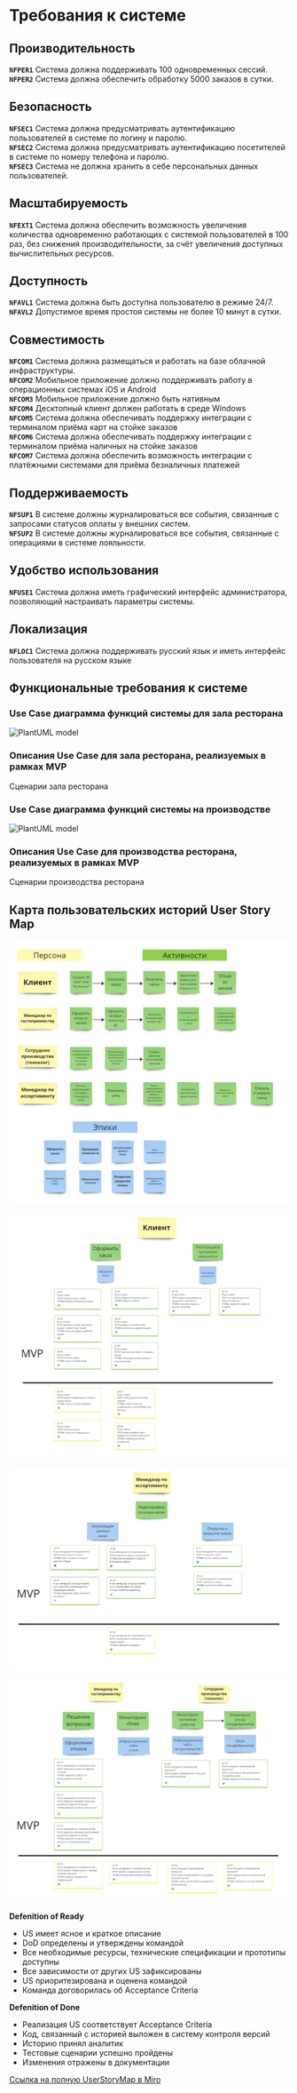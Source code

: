# Требования к системе

## Производительность
**`NFPER1`** Система должна поддерживать 100 одновременных сессий.<br>
**`NFPER2`** Система должна обеспечить обработку 5000 заказов в сутки.<br>

## Безопасность

**`NFSEC1`** Система должна предусматривать аутентификацию пользователей в системе по логину и паролю.<br>
**`NFSEC2`** Система должна предусматривать аутентификацию посетителей в системе по номеру телефона и паролю.<br>
**`NFSEC3`** Система не должна хранить в себе персональных данных пользователей.<br>

## Масштабируемость

**`NFEXT1`** Система должна обеспечить возможность увеличения количества одновременно работающих с системой пользователей в 100 раз, без снижения производительности, за счёт увеличения доступных вычислительных ресурсов.<br>

## Доступность
**`NFAVL1`** Система должна быть доступна пользователю в режиме 24/7.<br>
**`NFAVL2`** Допустимое время простоя системы не более 10 минут в сутки.<br>

## Совместимость

**`NFCOM1`** Система должна размещаться и работать на базе облачной инфраструктуры.<br>
**`NFCOM2`** Мобильное приложение должно поддерживать работу в операционных системах iOS и Android<br>
**`NFCOM3`** Мобильное приложение должно быть нативным<br>
**`NFCOM4`** Десктопный клиент должен работать в среде Windows<br>
**`NFCOM5`** Система должна обеспечивать поддержку интеграции с терминалом приёма карт на стойке заказов<br>
**`NFCOM6`** Система должна обеспечивать поддержку интеграции с терминалом приёма наличных на стойке заказов<br>
**`NFCOM7`** Система должна обеспечить возможность интеграции с платёжными системами для приёма безналичных платежей<br>

## Поддерживаемость

**`NFSUP1`** В системе должны журналироваться все события, связанные с запросами статусов оплаты у внешних систем.<br>
**`NFSUP2`** В системе должны журналироваться все события, связанные с операциями в системе лояльности.<br>

## Удобство использования
**`NFUSE1`** Система должна иметь графический интерфейс администратора, позволяющий настраивать параметры системы.<br>

## Локализация
**`NFLOC1`** Система должна поддерживать русский язык и иметь интерфейс пользователя на русском языке<br>

## Функциональные требования к системе

### Use Case диаграмма функций системы для зала ресторана

![PlantUML model](//www.plantuml.com/plantuml/png/ZLJTQXDH4BxFKmoviXSjRQtz4P62Zo1UX-tcc8PiTkF-eBchHYhOqe88WeWYla2I9YQsJV8APz_8RyxcxDcJjA6KTC_FVD_CcVbc3gFO2UEawPKyyJgcEA2mNZkEgLeFXHlN0xyKDUf-omcT9hKSj-7KnCkuxGdYQyUlUQBak74GKbd-ajFqlHoc7-GOlw6yIS_Bv4JaUd5kymFd4_m6yYyiJmYRBiahHYhCB3sHO_pTgdrV3XL3inQMIaaaN2SI58HL4V9f-TMBzIsIFzEFSWhOBRjDpqcEP5TUupSgvnWlQ3kUncmJh8TmEcOdM7VJKwmlIVO93nXdeO1lIF86r9Vy4ZcPnpWsh4tX9vhqCGA1vudoFTN10749Jc8oEKal3DQfLYj7JjGGiMRO8VaLo1uO-lefCnoCi3dbf71yJ8w8SGQwZg6BdOQenEsMq6nFIFx9iY2x6LS_oymDFskCptYU_7vwbZtEiBMSjkRP9LMJAI0ZhaUM0yB131nCtR5m5TyaUWyvqMRmnExOR_e9iPznYcpaKU8daSRka_mDB8gXu-yn6gKuir6k4rOrw631uJKM9rXEvRzYghp0p_MpIQnRq7OGLfPrndBXvKILRiBbPB7orwWBNyCP7GTlApRn5eYLpWRfPqYelqI-K3nRrjialy6mn-gyLzLku4Sv0WByphGeK8S5ouuoNHl04Heu1-pSqJfJe9GJjSpqTms-6KuNgcLnGMrVE4Kioenfe0H_Bg-AEF76XkqkmIQcR9Qoe2eRkhS4jTKrB7WDmy1aTd-vuDpq25GH86Hcl23ki3mzAfF5zdMF6vKWYNFMWoNMEmcoRkl3Sf2ruIWV3GlDRhl24_BfjVbGLrD-M0-cGskiSGELYASohQ_J8nvYQuMzqc7nm6YxUCh5q7jiMOgypHOuuP5D_9-jkGAyPGCrYjTeuxbsHKz9l8k5N-LRummcR6DwWmthlkibLQ6eSlopZVah39EvL2HcsDeabb4-GbVOGFZsBP-OEnv-A-zvMAqqK3FGjZ34oaebnxOmrAjD5FdzDhfUfhhvdj7wBBja5dD-bpDZXU0VO3KV3ainAV6WoAZol1LCePUlqPI5wqFyIvhUVm00)

### Описания Use Case для зала ресторана, реализуемых в рамках MVP

Сценарии зала ресторана

### Use Case диаграмма функций системы на производстве

![PlantUML model](//www.plantuml.com/plantuml/png/ZLJTIXj15BxVfnXofHU6QhG_fHIXZr1wBSjc6XUJtML_e58A9cfjKUmB50fzWXYDBfiqliBC6_Kxu_IuOvCGs6Lspy_tVUUScTdDSZ_DYrxNwygFkSXZaOQT_LoqmrG6UHX7NdOGHecV-ZsH-C61tv7lyyEk5EJseqvNUdwGnwbeg9zghFxWlL6tQgoFXBfNCw66kg_xQgQFz42LQaenUg2F6yBFHA-Jffp-6qcd02XL9R0CaQ-Fr0p_Tsg4zGP00toDJMekWttFOn52_PeRF1EVlIAJWPz9uRVRUqcSKNRZmxkDhKs100WseIKuaJVIn_hIA0TGgR_YnUz8ME6N3KOh4g2bOI0PRqiOUXE9l86-40303wfrHA1YJcez4L4Y_8JQ1PoXvOUOApHILUR_XpvruR941eotlIeUXdAFC5Y0FD4NY3lNfwRfPeOJHDsI-dcKGTnBc7B7Z8i8QGIsSbNXSmgA2J0ga05UZHV0k-0qMWP_FWzS3-nUcHcSQvZFg6GGcV5LoC1-S_gU9Dr3Hdtn8AHqXbMRdjL5amVgX1GJilwEhodw1m4L6Cwnpc2W1N3Nj86C0GK2fE4vTOLHXmMyD7lCl1CM0FeXJAXMF7Z0UGBJbP6AeWpTwB4edDsyo1ZqrMFQcOLSC7z13IKyXFOn5jFRAuGz8GZs3_PaclvZQ3rRdO76XjfA2bGbBFeRFi2XAXS_AdgClodqiRgZL8Dj9ZobowIkSFYOtvP9pCbRgul3saSGWAdVe34IkVtKX1L7G1NaOK-oYjQJ4aPcmqzfCztCPOQdnZnqeOEuY7B6tcPiFcEsnME-xvnzzT_v0cPz7xPsN4HpHzylBXtgF66kRR6n8TRiZRfUj_6zw5ZjjUVQxDtb6ktjuXhjhK16Mjc8KcesUnvWmCFYHBFvrXx_roACWcxHbkHdeGiYMFHIFnMmD82AMHf0uXS5uB5d_4spATRiSLn7ZFoKowZj-kaqr5qSpzbqs9niIbdLYsOlyF9ENUAdGr9pV_5siHIzxby0)

### Описания Use Case для производства ресторана, реализуемых в рамках MVP

Сценарии производства ресторана

## Карта пользовательских историй User Story Map

![Userstory](images/Userstorymap_1.jpg)

![Userstory](images/US_Клиент.jpg)

![Userstory](images/US_Менеджер_по_ассартименту.jpg)

![Userstory](images/US_Менеджер_по_гостеприимству_и_технолог.jpg)

**Defenition of Ready** 

- US имеет ясное и краткое описание
- DоD определены и утверждены командой
- Все необходимые ресурсы, технические спецификации и прототипы доступны
- Все зависимости от других US зафиксированы
- US приоритезирована и оценена командой
- Команда договорилась об Acceptance Criteria

**Defenition of Done** 

- Реализация US соответствует Acceptance Criteria
- Код, связанный с историей выложен в систему контроля версий
- Историю принял аналитик
- Тестовые сценарии успешно пройдены
- Изменения отражены в документации

<a id="raw-url" href="https://otus.ru/redirect/?to=https%3A%2F%2Fmiro.com%2Fapp%2Fboard%2FuXjVNomrtxc%3D%2F%3Fshare_link_id%3D601247181371">Ссылка на полную UserStoryMap в Miro</a>
